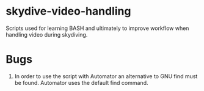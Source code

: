 # skydive-video-handling
Scripts used for learning BASH and ultimately to improve workflow when handling video during skydiving.

# Bugs
1. In order to use the script with Automator an alternative to GNU find must be found. Automator uses the default find command.
